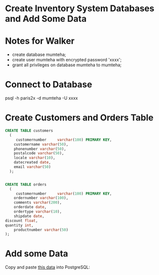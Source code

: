 # Create Inventory System Databases and Add Some Data


# Notes for Walker
* create database mumteha;
* create user mumteha with encrypted password 'xxxx';
* grant all privileges on database mumteha to mumteha;


# Connect to Database
psql -h paris2x -d mumteha -U xxxx




# Create Customers and Orders Table

```sql
CREATE TABLE customers
  ( 
     customernumber     varchar(100) PRIMARY KEY, 
    customername varchar(50),
    phonenumber varchar(50),
    postalcode varchar(50),
    locale varchar(10),
    datecreated date,
    email varchar(50)
  );


CREATE TABLE orders
  ( 
     customernumber     varchar(100) PRIMARY KEY,
    ordernumber varchar(100),
    comments varchar(200),
    orderdate date,
    ordertype varchar(10),
    shipdate date,
discount float,
quantity int,
    productnumber varchar(50)
);
```

# Add some Data

 

Copy and paste [this data](https://raw.githubusercontent.com/werowe/glue/master/customersOrders.sql) into PostgreSQL:



